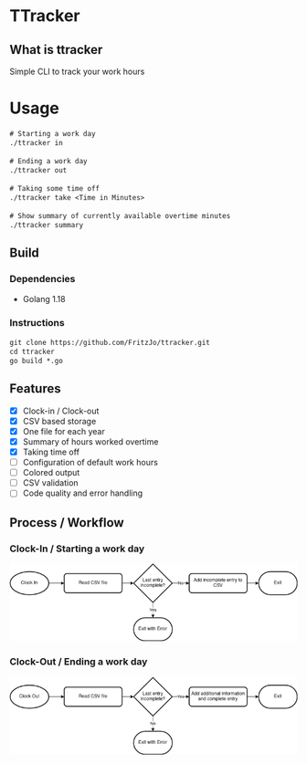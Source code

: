 # TTracker
## What is ttracker
Simple CLI to track your work hours

# Usage
```
# Starting a work day
./ttracker in

# Ending a work day
./ttracker out

# Taking some time off
./ttracker take <Time in Minutes>

# Show summary of currently available overtime minutes
./ttracker summary
```

## Build
### Dependencies
* Golang 1.18

### Instructions
```shell
git clone https://github.com/FritzJo/ttracker.git
cd ttracker
go build *.go
```

## Features
- [x] Clock-in / Clock-out
- [x] CSV based storage
- [x] One file for each year
- [x] Summary of hours worked overtime
- [x] Taking time off
- [ ] Configuration of default work hours
- [ ] Colored output
- [ ] CSV validation
- [ ] Code quality and error handling

## Process / Workflow
### Clock-In / Starting a work day
![alt text](doc/images/ttracker_process_clockin.drawio.png "Clock-In process")


### Clock-Out / Ending a work day
![alt text](doc/images/ttracker_process_clockout.drawio.png "Clock-Out process")

